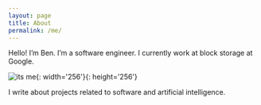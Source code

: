 ```yaml
---
layout: page
title: About
permalink: /me/
---
```


Hello! I’m Ben. I’m a software engineer. I currently work at block storage at Google.

![its me](https://en.gravatar.com/userimage/13812855/88cdd7daa90c507f6a747f44802a1c8b.jpeg?size=512){: width='256'}{: height='256'}

I write about projects related to software and artificial intelligence.
